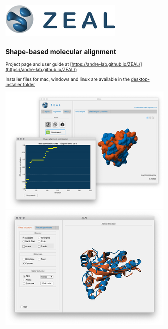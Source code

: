 # <img src="/docs/mkdocs/docs/images/zealLogo.svg" height="100px">

## Shape-based molecular alignment
Project page and user guide at [https://andre-lab.github.io/ZEAL/](https://andre-lab.github.io/ZEAL/)

Installer files for mac, windows and linux are available in the [desktop-installer folder](https://github.com/Andre-lab/ZEAL_v1/tree/master/desktop_installer) 

<img src="/docs/mkdocs/docs/images/ZEAL/win/ZealRF_search_duoWin.png" > 

<img src="/docs/mkdocs/docs/images/ZEAL/win/ZealRF_JSmol_aligned.png" > 



